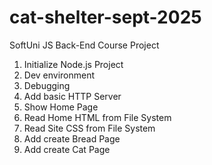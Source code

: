 # cat-shelter-sept-2025
SoftUni JS Back-End Course Project

1. Initialize Node.js Project
2. Dev environment
3. Debugging
4. Add basic HTTP Server
5. Show Home Page
6. Read Home HTML from File System
7. Read Site CSS from File System
8. Add create Bread Page
9. Add create Cat Page